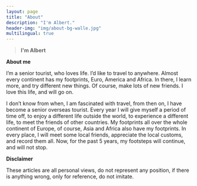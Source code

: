 ```yaml
---
layout: page
title: "About"
description: "I'm Albert."
header-img: "img/about-bg-walle.jpg"
multilingual: true
---
```


> **I'm Albert**


**About me**

I’m a senior tourist, who loves life. I’d like to travel to anywhere. Almost every continent has my footprints, Euro, America and Africa. In there, I learn more, and try different new things. Of course, make lots of new friends. I love this life, and will go on. 

 I don’t know from when, I am fascinated with travel, from then on, I have become a senior overseas tourist. Every year I will give myself a period of time off, to enjoy a different life outside the world, to experience a different life, to meet the friends of other countries. My footprints all over the whole continent of Europe, of course, Asia and Africa also have my footprints. In every place, I will meet some local friends, appreciate the local customs, and record them all. Now, for the past 5 years, my footsteps will continue, and will not stop.


**Disclaimer**

These articles are all personal views, do not represent any position, if there is anything wrong, only for reference, do not imitate.




